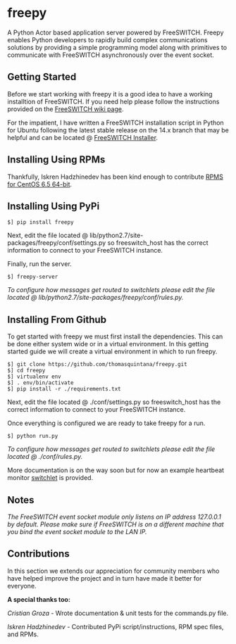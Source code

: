 freepy
======

A Python Actor based application server powered by FreeSWITCH. Freepy enables Python developers to rapidly build complex communications solutions by providing a simple programming model along with primitives to communicate with FreeSWITCH asynchronously over the event socket.

Getting Started
---------------

Before we start working with freepy it is a good idea to have a working installtion of FreeSWITCH. If you need help please follow the instructions provided on the [FreeSWITCH wiki page](http://wiki.freeswitch.org/wiki/Download_%26_Installation_Guide).

For the impatient, I have written a FreeSWITCH installation script in Python for Ubuntu following the latest stable release on the 14.x branch that may be helpful and can be located @ [FreeSWITCH Installer](https://github.com/thomasquintana/freeswitch-installer).

Installing Using RPMs
---------------------
Thankfully, Iskren Hadzhinedev has been kind enough to contribute [RPMS for CentOS 6.5 64-bit](https://drive.google.com/folderview?id=0B6jtlloOxsC9dXVUbnQ5QWxTRlE&usp=sharing).


Installing Using PyPi
---------------------
```
$] pip install freepy
```

Next, edit the file located @ lib/python2.7/site-packages/freepy/conf/settings.py so freeswitch_host has the correct information to connect to your FreeSWITCH instance.

Finally, run the server.

```
$] freepy-server
```

*To configure how messages get routed to switchlets please edit the file located @ lib/python2.7/site-packages/freepy/conf/rules.py.*

Installing From Github
----------------------
To get started with freepy we must first install the dependencies. This can be done either system wide or in a virtual environment. In this getting started guide we will create a virtual environment in which to run freepy.

```
$] git clone https://github.com/thomasquintana/freepy.git
$] cd freepy
$] virtualenv env
$] . env/bin/activate
$] pip install -r ./requirements.txt
```

Next, edit the file located @ ./conf/settings.py so freeswitch_host has the correct information to connect to your FreeSWITCH instance.

Once everything is configured we are ready to take freepy for a run.

```
$] python run.py
```

*To configure how messages get routed to switchlets please edit the file located @ ./conf/rules.py.*

More documentation is on the way soon but for now an example heartbeat monitor [switchlet](https://github.com/thomasquintana/freepy/blob/master/switchlets/heartbeat/example.py) is provided.

Notes
-----

*The FreeSWITCH event socket module only listens on IP address 127.0.0.1 by default. Please make sure if FreeSWITCH is on a different machine that you bind the event socket module to the LAN IP.*

Contributions
-------------

In this section we extends our appreciation for community members who have helped improve the project and in turn have made it better for everyone.

**A special thanks too:**

*Cristian Groza* - Wrote documentation & unit tests for the commands.py file.

*Iskren Hadzhinedev* - Contributed PyPi script/instructions, RPM spec files, and RPMs.
